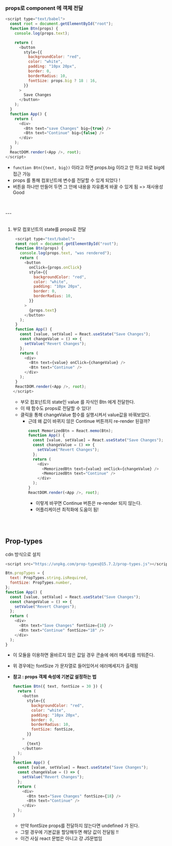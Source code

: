 ### props로 component 에 객체 전달

```javascript
<script type="text/babel">
  const root = document.getElementById("root");
  function Btn(props) {
    console.log(props.text);

    return (
      <button
        style={{
          backgroundColor: "red",
          color: "white",
          padding: "10px 20px",
          border: 0,
          borderRadius: 10,
          fontSize: props.big ? 18 : 16,
        }}
      >
        Save Changes
      </button>
    );
  }
  function App() {
    return (
      <div>
        <Btn text="save Changes" big={true} />
        <Btn text="Continue" big={false} />
      </div>
    );
  }
  ReactDOM.render(<App />, root);
</script>
```

- <code>function Btn({text, big})</code> 이라고 하면 props.big 이라고 안 하고 바로 big에 접근 가능
- props 를 통해 컴포넌트에 변수를 전달할 수 있게 되었다 !
- 버튼을 하나만 만들어 두면 그 안에 내용을 자유롭게 바꿀 수 있게 됨 => 재사용성 Good
<br>
<br>
---
<br>
<br>
         

1. 부모 컴포넌트의 state를 props로 전달
   ```javascript
    <script type="text/babel">
    const root = document.getElementById("root");
    function Btn(props) {
      console.log(props.text, "was rendered");
      return (
        <button
          onClick={props.onClick}
          style={{
            backgroundColor: "red",
            color: "white",
            padding: "10px 20px",
            border: 0,
            borderRadius: 10,
          }}
        >
          {props.text}
        </button>
      );
    }
    function App() {
      const [value, setValue] = React.useState("Save Changes");
      const changeValue = () => {
        setValue("Revert Changes");
      };
      return (
        <div>
          <Btn text={value} onClick={changeValue} />
          <Btn text="Continue" />
        </div>
      );
    }
    ReactDOM.render(<App />, root);
   </script>
   ```

   - 부모 컴포넌트의 state인 value 를 자식인 Btn 에게 전달한다.
   - 이 때 함수도 props로 전달할 수 있다!
   - 클릭을 통해 changeValue 함수를 실행시켜서 value값을 바꿔보았다.
     - 근데 왜 값이 바뀌지 않은 Continue 버튼까지 re-render 된걸까?
        ```javascript
        const MemorizedBtn = React.memo(Btn);
        function App() {
          const [value, setValue] = React.useState("Save Changes");
          const changeValue = () => {
            setValue("Revert Changes");
          };
          return (
            <div>
              <MemorizedBtn text={value} onClick={changeValue} />
              <MemorizedBtn text="Continue" />
            </div>
          );
        }
        ReactDOM.render(<App />, root);
        ```
        - 이렇게 바꾸면 Continue 버튼은 re-render 되지 않는다.
        - 어플리케이션 최적화에 도움이 됨!
<br>
<br>


## Prop-types

cdn 방식으로 설치

```javascript
<script src="https://unpkg.com/prop-types@15.7.2/prop-types.js"></script>;

Btn.propTypes = {
  text: PropTypes.string.isRequired,
  fontSize: PropTypes.number,
};
function App() {
  const [value, setValue] = React.useState("Save Changes");
  const changeValue = () => {
    setValue("Revert Changes");
  };
  return (
    <div>
      <Btn text="Save Changes" fontSize={18} />
      <Btn text="Continue" fontSize="18" />
    </div>
  );
}
```

- 이 모듈을 이용하면 올바르지 않은 값일 경우 콘솔에 에러 메세지를 띄워준다.
- 위 경우에는 fontSize 가 문자열로 들어있어서 에러메세지가 출력됨

- **참고 : props 객체 속성에 기본값 설정하는 법**
  ```javascript
  function Btn({ text, fontSize = 30 }) {
    return (
      <button
        style={{
          backgroundColor: "red",
          color: "white",
          padding: "10px 20px",
          border: 0,
          borderRadius: 10,
          fontSize: fontSize,
        }}
      >
        {text}
      </button>
    );
  }
  function App() {
    const [value, setValue] = React.useState("Save Changes");
    const changeValue = () => {
      setValue("Revert Changes");
    };
    return (
      <div>
        <Btn text="Save Changes" fontSize={18} />
        <Btn text="Continue" />
      </div>
    );
  }
  ```
  - 만약 fontSize props를 전달하지 않는다면 undefined 가 된다.
  - 그럴 경우에 기본값을 할당해두면 해당 값이 전달됨 !!
  - 이건 사실 react 문법은 아니고 걍 JS문법임